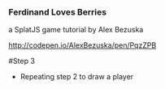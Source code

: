 ### Ferdinand Loves Berries
a SplatJS game tutorial by Alex Bezuska

http://codepen.io/AlexBezuska/pen/PqzZPB

#Step 3
- Repeating step 2 to draw a player